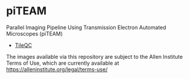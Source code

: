 # piTEAM
Parallel Imaging Pipeline Using Transmission Electron Automated Microscopes (piTEAM)

- [TileQC](https://github.com/AllenInstitute/TileQC)

The images available via this repository are subject to the Allen Institute Terms of Use, which are currently available at
https://alleninstitute.org/legal/terms-use/
